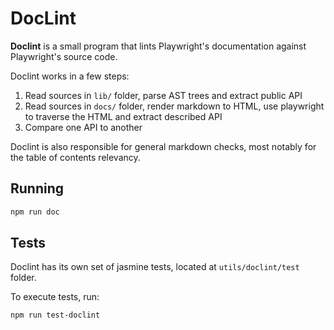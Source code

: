 # DocLint

**Doclint** is a small program that lints Playwright's documentation against
Playwright's source code.

Doclint works in a few steps:

1. Read sources in `lib/` folder, parse AST trees and extract public API
2. Read sources in `docs/` folder, render markdown to HTML, use playwright to traverse the HTML
  and extract described API
3. Compare one API to another

Doclint is also responsible for general markdown checks, most notably for the table of contents
relevancy.

## Running

```bash
npm run doc
```

## Tests

Doclint has its own set of jasmine tests, located at `utils/doclint/test` folder.

To execute tests, run:

```bash
npm run test-doclint
```
